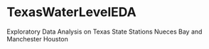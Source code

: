 # TexasWaterLevelEDA
Exploratory  Data Analysis on Texas State Stations Nueces Bay and Manchester Houston
